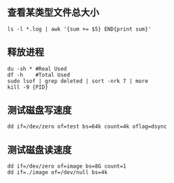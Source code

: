 ## 查看某类型文件总大小
```
ls -l *.log | awk '{sum += $5} END{print sum}'
```

## 释放进程
```
du -sh * #Real Used
df -h    #Total Used
sudo lsof | grep deleted | sort -nrk 7 | more
kill -9 {PID}
```

## 测试磁盘写速度
```
dd if=/dev/zero of=test bs=64k count=4k oflag=dsync
```

## 测试磁盘读速度
```
dd if=/dev/zero of=image bs=8G count=1
dd if=./image of=/dev/null bs=4k
```

